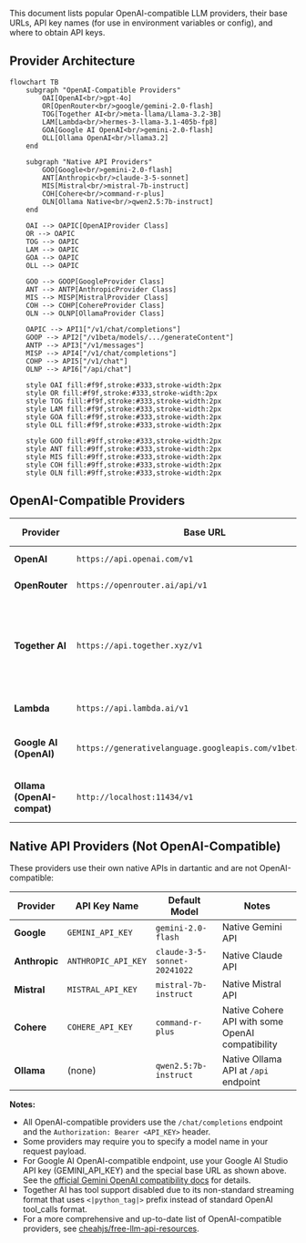 This document lists popular OpenAI-compatible LLM providers, their base URLs, API key names (for use in environment variables or config), and where to obtain API keys.

## Provider Architecture

```mermaid
flowchart TB
    subgraph "OpenAI-Compatible Providers"
        OAI[OpenAI<br/>gpt-4o]
        OR[OpenRouter<br/>google/gemini-2.0-flash]
        TOG[Together AI<br/>meta-llama/Llama-3.2-3B]
        LAM[Lambda<br/>hermes-3-llama-3.1-405b-fp8]
        GOA[Google AI OpenAI<br/>gemini-2.0-flash]
        OLL[Ollama OpenAI<br/>llama3.2]
    end
    
    subgraph "Native API Providers"
        GOO[Google<br/>gemini-2.0-flash]
        ANT[Anthropic<br/>claude-3-5-sonnet]
        MIS[Mistral<br/>mistral-7b-instruct]
        COH[Cohere<br/>command-r-plus]
        OLN[Ollama Native<br/>qwen2.5:7b-instruct]
    end
    
    OAI --> OAPIC[OpenAIProvider Class]
    OR --> OAPIC
    TOG --> OAPIC
    LAM --> OAPIC
    GOA --> OAPIC
    OLL --> OAPIC
    
    GOO --> GOOP[GoogleProvider Class]
    ANT --> ANTP[AnthropicProvider Class]
    MIS --> MISP[MistralProvider Class]
    COH --> COHP[CohereProvider Class]
    OLN --> OLNP[OllamaProvider Class]
    
    OAPIC --> API1["/v1/chat/completions"]
    GOOP --> API2["/v1beta/models/.../generateContent"]
    ANTP --> API3["/v1/messages"]
    MISP --> API4["/v1/chat/completions"]
    COHP --> API5["/v1/chat"]
    OLNP --> API6["/api/chat"]
    
    style OAI fill:#f9f,stroke:#333,stroke-width:2px
    style OR fill:#f9f,stroke:#333,stroke-width:2px
    style TOG fill:#f9f,stroke:#333,stroke-width:2px
    style LAM fill:#f9f,stroke:#333,stroke-width:2px
    style GOA fill:#f9f,stroke:#333,stroke-width:2px
    style OLL fill:#f9f,stroke:#333,stroke-width:2px
    
    style GOO fill:#9ff,stroke:#333,stroke-width:2px
    style ANT fill:#9ff,stroke:#333,stroke-width:2px
    style MIS fill:#9ff,stroke:#333,stroke-width:2px
    style COH fill:#9ff,stroke:#333,stroke-width:2px
    style OLN fill:#9ff,stroke:#333,stroke-width:2px
```

## OpenAI-Compatible Providers

| Provider                   | Base URL                                                  | API Key Name         | Default Model                                       | Get API Key                                                           | Notes |
| -------------------------- | --------------------------------------------------------- | -------------------- | --------------------------------------------------- | --------------------------------------------------------------------- | ----- |
| **OpenAI**                 | `https://api.openai.com/v1`                               | `OPENAI_API_KEY`     | `gpt-4o`                                            | [OpenAI API Keys](https://platform.openai.com/api-keys)               |       |
| **OpenRouter**             | `https://openrouter.ai/api/v1`                            | `OPENROUTER_API_KEY` | `google/gemini-2.0-flash`                           | [OpenRouter API Keys](https://openrouter.ai/keys)                     |       |
| **Together AI**            | `https://api.together.xyz/v1`                             | `TOGETHER_API_KEY`   | `meta-llama/Llama-3.2-3B-Instruct-Turbo`           | [Together API Keys](https://api.together.ai/)                         | Tool support disabled due to non-standard streaming format |
| **Lambda**                 | `https://api.lambda.ai/v1`                                | `LAMBDA_API_KEY`     | `hermes-3-llama-3.1-405b-fp8`                      | [Lambda API Keys](https://cloud.lambda.ai/api-keys/cloud-api)         |       |
| **Google AI (OpenAI)**     | `https://generativelanguage.googleapis.com/v1beta/openai` | `GEMINI_API_KEY`     | `gemini-2.0-flash`                                  | [Google AI Studio API Keys](https://makersuite.google.com/app/apikey) | OpenAI-compatible Gemini endpoint |
| **Ollama (OpenAI-compat)** | `http://localhost:11434/v1`                               | (none)               | `llama3.2`                                          | [Ollama Docs](https://github.com/ollama/ollama/blob/main/docs/api.md) | Local OpenAI-compatible endpoint |

## Native API Providers (Not OpenAI-Compatible)

These providers use their own native APIs in dartantic and are not OpenAI-compatible:

| Provider       | API Key Name         | Default Model                   | Notes |
| -------------- | -------------------- | ------------------------------- | ----- |
| **Google**     | `GEMINI_API_KEY`     | `gemini-2.0-flash`              | Native Gemini API |
| **Anthropic**  | `ANTHROPIC_API_KEY`  | `claude-3-5-sonnet-20241022`    | Native Claude API |
| **Mistral**    | `MISTRAL_API_KEY`    | `mistral-7b-instruct`           | Native Mistral API |
| **Cohere**     | `COHERE_API_KEY`     | `command-r-plus`                | Native Cohere API with some OpenAI compatibility |
| **Ollama**     | (none)               | `qwen2.5:7b-instruct`           | Native Ollama API at `/api` endpoint |

**Notes:**
- All OpenAI-compatible providers use the `/chat/completions` endpoint and the `Authorization: Bearer <API_KEY>` header.
- Some providers may require you to specify a model name in your request payload.
- For Google AI OpenAI-compatible endpoint, use your Google AI Studio API key (GEMINI_API_KEY) and the special base URL as shown above. See the [official Gemini OpenAI compatibility docs](https://ai.google.dev/gemini-api/docs/openai) for details.
- Together AI has tool support disabled due to its non-standard streaming format that uses `<|python_tag|>` prefix instead of standard OpenAI tool_calls format.
- For a more comprehensive and up-to-date list of OpenAI-compatible providers, see [cheahjs/free-llm-api-resources](https://github.com/cheahjs/free-llm-api-resources).

